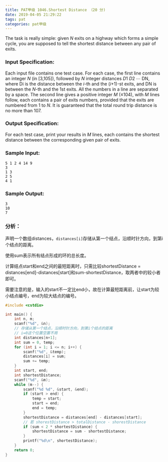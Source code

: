```yaml
---
title: PAT甲级 1046.Shortest Distance （20 分)
date: 2019-04-05 21:29:22
tags: pat
categories: pat甲级
---
```


The task is really simple: given *N* exits on a highway which forms a simple cycle, you are supposed to tell the shortest distance between any pair of exits.

<!--more-->

### Input Specification:

Each input file contains one test case. For each case, the first line contains an integer *N* (in [3,105]), followed by *N* integer distances *D*1 *D*2 ⋯ DN, where Di is the distance between the *i*-th and the (*i*+1)-st exits, and DN is between the *N*-th and the 1st exits. All the numbers in a line are separated by a space. The second line gives a positive integer *M* (≤104), with *M* lines follow, each contains a pair of exits numbers, provided that the exits are numbered from 1 to *N*. It is guaranteed that the total round trip distance is no more than 107.

### Output Specification:

For each test case, print your results in *M* lines, each contains the shortest distance between the corresponding given pair of exits.

### Sample Input:

```in
5 1 2 4 14 9
3
1 3
2 5
4 1
```

### Sample Output:

```out
3
10
7
```

### 分析：

声明一个数组distances，`distances[i]`存储从第一个结点，沿顺时针方向，到第i个结点的距离。

使用sum表示所有结点形成的环的总长度。

计算结点start和end之间的最短距离时，只需比较shortestDistance = distances[end]-distances[start]和sum-shortestDistance，取两者中的较小者即可。

需要注意的是，输入的start不一定比end小，故在计算最短距离前，让start为较小结点编号，end为较大结点的编号。

```c++
#include <cstdio>

int main() {
	int n, m;
	scanf("%d", &n);
	// 存储从第一个结点，沿顺时针方向，到第i个结点的距离
	// i=0这个位置空置不用
	int distances[n+1];
	int sum = 0, temp;
	for (int i = 1; i <= n; i++) {
		scanf("%d", &temp);
		distances[i] = sum;
		sum += temp;
	}
	int start, end;
	int shortestDistance;
	scanf("%d", &m);
	while (m--) {
		scanf("%d %d", &start, &end);
		if (start > end) {
			temp = start;
			start = end;
			end = temp;
		}
		shortestDistance = distances[end] - distances[start];
		// 若 shorestDistance > totalDistance - shorestDistance
		if (sum < 2 * shortestDistance) {
			shortestDistance = sum - shortestDistance;
		}
		printf("%d\n", shortestDistance);
	}
	return 0;
}
```

